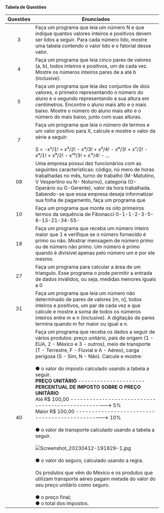 **Tabela de Questões**

| Questões   | Enunciados  |
| :-----------: | ----------- |
| 3 | Faça um programa que leia um número N e que indique quantos valores inteiros e positivos devem ser lidos a seguir. Para cada número lido, mostre uma tabela contendo o valor lido e o fatorial desse valor. |
| 4 | Faça um programa que leia cinco pares de valores (a, b), todos inteiros e positivos, um de cada vez. Mostre os números inteiros pares de a até b (inclusive).|
| 5 | Faça um programa que leia dez conjuntos de dois valores, o primeiro representando o número do aluno e o segundo representando a sua altura em centímetros. Encontre o aluno mais alto e o mais baixo. Mostre o número do aluno mais alto e o número do mais baixo, junto com suas alturas. |
| 7 | Faça um programa que leia o número de termos e um valor positivo para X, calcule e mostre o valor da série a seguir: <br> <br> S = -x²/1! + x³/2! - x&#8308;/3! + x&#8309;/4! - x&#8310;/3! + x&#8311;/2! - x&#8312;/1! + x&#8313;/2! - x&sup1;&#8304;/3! + x&sup1;&sup1;/4! - ... |
| 08 | Uma empresa possui dez funcionários com as seguintes características: código, nú mero de horas trabalhadas no mês, turno de trabalho (M-Matutino, V Vespertino ou N- Noturno), categoria (O-Operário ou G-Gerente), valor da hora trabalhada. Sabendo-se que essa empresa deseja informatizar sua folha de pagamento, faça um programa que |
| 10 | Faça um programa que monte os oito primeiros termos da sequência de Fibonacci 0-1-1-2-3-5-8-13-21-34-55- |
| 18 | Faça um programa que receba um número inteiro maior que 1 e verifique se o número fornecido é primo ou não. Mostrar mensagem de número primo ou de número não primo. Um número é primo quando é divisível apenas pelo número um e por ele mesmo. |
| 27 | Faça um programa para calcular a área de um triangulo. Esse programa o pode permitir a entrada de dados inválidos, ou seja, medidas menores iguais a 0 |
| 31 | Faça um programa que leia um número não determinado de pares de valores [m, n], todos inteiros e positivos, um par de cada vez e que calcule e mostre a soma de todos os números inteiros entre m e n (inclusive). A digitação de pares termina quando m for maior ou igual a n.|
| 40 | Faça um programa que receba os dados a seguir de vários produtos: preço unitário, país de origem (1 - EUA, 2 - México e 3 - outros), meio de transporte (T - Terrestre, F - Fluvial e A - Aéreo), carga perigosa (S - Sim, N - Não). Calcule e mostre: <br> <br>  ● o valor do imposto calculado usando a tabela a seguir. <br> **PREÇO UNITÁRIO** --------------------- **PERCENTUAL DE IMPOSTO SOBRE O PREÇO UNITÁRIO** <br> Até R$ 100,00 --------------------------------------------------> 5% <br> Maior R$ 100,00 -----------------------------------------------> 10% <br> <br> ● o valor de transporte calculado usando a tabela a seguir. <br> <br> ![Screenshot_20230412-191829-1.jpg](https://user-images.githubusercontent.com/124885820/231598619-563208cc-d1d9-4bd3-8b28-4e09af88a867.jpg) <br> <br> ● o valor do seguro, calculado usando a regra. <br> <br> Os produtos que vêm do México e os produtos que utilizam transporte aéreo pagam metade do valor do seu preço unitário como seguro. <br> <br>  ● o preço final; <br> ● o total dos impostos.

